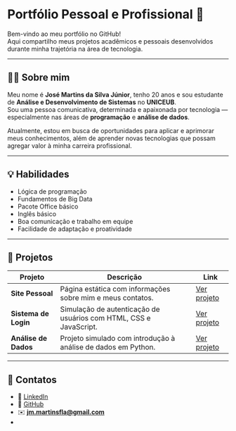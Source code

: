 # Portfólio Pessoal e Profissional 💼

Bem-vindo ao meu portfólio no GitHub!  
Aqui compartilho meus projetos acadêmicos e pessoais desenvolvidos durante minha trajetória na área de tecnologia.

---

## 👨‍💻 Sobre mim

Meu nome é **José Martins da Silva Júnior**, tenho 20 anos e sou estudante de **Análise e Desenvolvimento de Sistemas** no **UNICEUB**.  
Sou uma pessoa comunicativa, determinada e apaixonada por tecnologia — especialmente nas áreas de **programação** e **análise de dados**.

Atualmente, estou em busca de oportunidades para aplicar e aprimorar meus conhecimentos, além de aprender novas tecnologias que possam agregar valor à minha carreira profissional.

---

## 💡 Habilidades

- Lógica de programação  
- Fundamentos de Big Data  
- Pacote Office básico  
- Inglês básico  
- Boa comunicação e trabalho em equipe  
- Facilidade de adaptação e proatividade  

---

## 🚀 Projetos

| Projeto | Descrição | Link |
|----------|------------|------|
| **Site Pessoal** | Página estática com informações sobre mim e meus contatos. | [Ver projeto](./projetos/projeto1-site-pessoal) |
| **Sistema de Login** | Simulação de autenticação de usuários com HTML, CSS e JavaScript. | [Ver projeto](./projetos/projeto2-sistema-login) |
| **Análise de Dados** | Projeto simulado com introdução à análise de dados em Python. | [Ver projeto](./projetos/projeto3-analise-dados) |

---

## 🔗 Contatos

- 💼 [LinkedIn](https://www.linkedin.com/in/jos%C3%A9-martins-371b2b271?utm_source=share&utm_campaign=share_via&utm_content=profile&utm_medium=android_app)  
- 🧠 [GitHub](https://github.com/junior0mj)  
- ✉️ **jm.martinsfla@gmail.com**
- 

<!--
**junior0mj/junior0mj** is a ✨ _special_ ✨ repository because its `README.md` (this file) appears on your GitHub profile.

Here are some ideas to get you started:

- 🔭 I’m currently working on ...
- 🌱 I’m currently learning ...
- 👯 I’m looking to collaborate on ...
- 🤔 I’m looking for help with ...
- 💬 Ask me about ...
- 📫 How to reach me: ...
- 😄 Pronouns: ...
- ⚡ Fun fact: ...
-->
